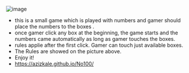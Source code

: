 ![image](https://drive.google.com/uc?export=view&id=1Yv-eVPJcwMVefHGBAHe2GALttzTdKcEU)

- this is a small game which is played with numbers and  gamer should place the numbers to the boxes .
- once gamer click any box at the beginning, the game starts and  the numbers came automatically as long as gamer touches the boxes.
-  rules applie after the first click. Gamer can touch just available boxes.
- The Rules are showed on the picture above.
- Enjoy it!
- https://azizkale.github.io/No100/
